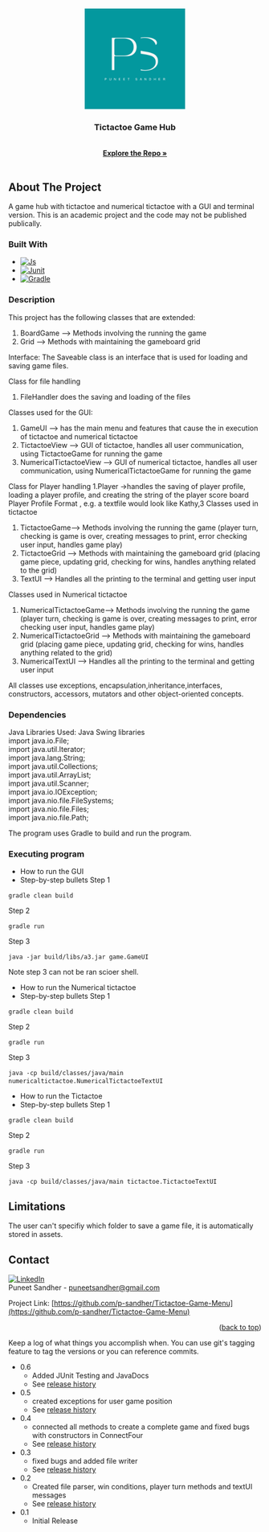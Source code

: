 <!-- Improved compatibility of back to top link: See: https://github.com/othneildrew/Best-README-Template/pull/73 -->
<a name="readme-top"></a>
<!--
*** Thanks for checking out the Best-README-Template. If you have a suggestion
*** that would make this better, please fork the repo and create a pull request
*** or simply open an issue with the tag "enhancement".
*** Don't forget to give the project a star!
*** Thanks again! Now go create something AMAZING! :D
-->



<!-- PROJECT SHIELDS -->
<!--
*** I'm using markdown "reference style" links for readability.
*** Reference links are enclosed in brackets [ ] instead of parentheses ( ).
*** See the bottom of this document for the declaration of the reference variables
*** for contributors-url, forks-url, etc. This is an optional, concise syntax you may use.
*** https://www.markdownguide.org/basic-syntax/#reference-style-links
-->



<!-- PROJECT LOGO -->
<br />
<div align="center">
  <a href="https://github.com/p-sandher/Tictactoe-Game-Menu/">
    <img src="puneet-sandher-logo.png" alt="Logo" width="200" height="200">
  </a>

<h3 align="center">Tictactoe Game Hub</h3>

  <p align="center">
    <br />
    <a href="https://github.com/p-sandher/Tictactoe-Game-Menu/"><strong>Explore the Repo »</strong></a>
    <br />
    <br />

  </p>
</div>


## About The Project

A game hub with tictactoe and numerical tictactoe with a GUI and terminal version. This is an academic project and the code may not be published publically.

### Built With
* [![Js][Js]][Js-url]
* [![Junit][Junit]][Junit-url]
* [![Gradle][Gradle]][Gradle-url]

### Description

This project has the following classes that are extended:
1. BoardGame --> Methods involving the running the game
2. Grid --> Methods with maintaining the gameboard grid 

Interface:
The Saveable class is an interface that is used for loading and saving game files.

Class for file handling
1. FileHandler does the saving and loading of the files

Classes used for the GUI:
1. GameUI --> has the main menu and features that cause the in execution of tictactoe and numerical tictactoe
2. TictactoeView --> GUI of tictactoe, handles all user communication, using TictactoeGame for running the game
3. NumericalTictactoeView --> GUI of numerical tictactoe, handles all user communication, using NumericalTictactoeGame for running the game

Class for Player handling
1.Player ->handles the saving of player profile, loading a player profile, and creating the string of the player score board 
Player Profile Format 
<Name>,<Games Won>
e.g. a textfile would look like 
Kathy,3
Classes used in tictactoe
1. TictactoeGame--> Methods involving the running the game (player turn, checking is game is over, creating messages to print, error checking user input, handles game play)
2. TictactoeGrid --> Methods with maintaining the gameboard grid (placing game piece, updating grid, checking for wins, handles anything related to the grid)
3. TextUI --> Handles all the printing to the terminal and getting user input

Classes used in Numerical tictactoe
1. NumericalTictactoeGame--> Methods involving the running the game (player turn, checking is game is over, creating messages to print, error checking user input, handles game play)
2. NumericalTictactoeGrid --> Methods with maintaining the gameboard grid (placing game piece, updating grid, checking for wins, handles anything related to the grid)
3. NumericalTextUI --> Handles all the printing to the terminal and getting user input


All classes use exceptions, encapsulation,inheritance,interfaces, constructors, accessors, mutators and other object-oriented concepts.


### Dependencies

Java Libraries Used: 
    Java Swing libraries<br />
    import java.io.File;<br />
    import java.util.Iterator;<br />
    import java.lang.String;<br />
    import java.util.Collections;<br />
    import java.util.ArrayList;<br />
    import java.util.Scanner;<br />
    import java.io.IOException;<br />
    import java.nio.file.FileSystems;<br />
    import java.nio.file.Files;<br />
    import java.nio.file.Path;<br />

The program uses Gradle to build and run the program.


### Executing program

* How to run the GUI
* Step-by-step bullets
Step 1
```
gradle clean build
```
Step 2
```
gradle run
```
Step 3 
```
java -jar build/libs/a3.jar game.GameUI
```
Note step 3 can not be ran scioer shell. 
* How to run the Numerical tictactoe
* Step-by-step bullets
Step 1
```
gradle clean build
```
Step 2
```
gradle run
```
Step 3 
```
java -cp build/classes/java/main numericaltictactoe.NumericalTictactoeTextUI
```
* How to run the Tictactoe
* Step-by-step bullets
Step 1
```
gradle clean build
```
Step 2
```
gradle run
```
Step 3 
```
java -cp build/classes/java/main tictactoe.TictactoeTextUI
```

## Limitations

The user can't specifiy which folder to save a game file, it is automatically stored in assets.

<!-- CONTACT -->
## Contact


[![LinkedIn][linkedin-shield]][linkedin-url]
<br />
Puneet Sandher -  puneetsandher@gmail.com

Project Link: [https://github.com/p-sandher/Tictactoe-Game-Menu](https://github.com/p-sandher/Tictactoe-Game-Menu)


<p align="right">(<a href="#readme-top">back to top</a>)</p>

Keep a log of what things you accomplish when.  You can use git's tagging feature to tag the versions or you can reference commits.
* 0.6
    * Added JUnit Testing and JavaDocs
    * See [release history](https://github.com/p-sandher/Tictactoe-Game-Menu)
* 0.5
    * created exceptions for user game position
    * See [release history](https://github.com/p-sandher/Tictactoe-Game-Menu)
* 0.4
    * connected all methods to create a complete game and fixed bugs with constructors in ConnectFour
    * See [release history](https://github.com/p-sandher/Tictactoe-Game-Menu)
* 0.3
    * fixed bugs and added file writer
    * See [release history](https://github.com/p-sandher/Tictactoe-Game-Menu)
* 0.2
    * Created file parser, win conditions, player turn methods and textUI messages
    * See [release history](https://github.com/p-sandher/Tictactoe-Game-Menu)
* 0.1
    * Initial Release



[linkedin-shield]: https://img.shields.io/badge/-LinkedIn-black.svg?style=for-the-badge&logo=linkedin&colorB=555
[linkedin-url]: https://www.linkedin.com/in/puneet-sandher/
[Js]: https://img.shields.io/badge/Java-323330?style=for-the-badge&logo=javascript&logoColor=F7DF1E
[Js-url]: https://docs.oracle.com/en/java/
[Junit]: https://img.shields.io/badge/Junit5-25A162?style=for-the-badge&logo=junit5&logoColor=white
[Junit-url]: https://junit.org/junit5/docs/current/user-guide/
[Gradle]: https://img.shields.io/badge/gradle-02303A?style=for-the-badge&logo=gradle&logoColor=white
[Gradle-url]: https://docs.gradle.org/current/userguide/userguide.html


